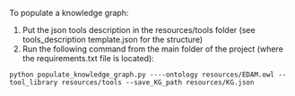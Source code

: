 To populate a knowledge graph:

1. Put the json tools description in the resources/tools folder (see tools_description template.json for the structure)
2. Run the following command from the main folder of the project (where the requirements.txt file is located):
``` 
python populate_knowledge_graph.py ----ontology resources/EDAM.owl --tool_library resources/tools --save_KG_path resources/KG.json
```